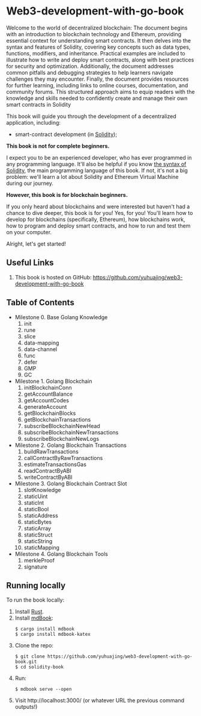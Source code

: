 #  Web3-development-with-go-book
Welcome to the world of decentralized blockchain: The document begins with an introduction to blockchain technology and Ethereum, providing essential context for understanding smart contracts. It then delves into the syntax and features of Solidity, covering key concepts such as data types, functions, modifiers, and inheritance. Practical examples are included to illustrate how to write and deploy smart contracts, along with best practices for security and optimization. Additionally, the document addresses common pitfalls and debugging strategies to help learners navigate challenges they may encounter. Finally, the document provides resources for further learning, including links to online courses, documentation, and community forums. This structured approach aims to equip readers with the knowledge and skills needed to confidently create and manage their own smart contracts in Solidity

This book will guide you through the development of a decentralized application, including:
- smart-contract development (in [Solidity](https://docs.soliditylang.org/en/latest/index.html));

**This book is not for complete beginners.**

I expect you to be an experienced developer, who has ever programmed in any programming language. It'll also be helpful if you know [the syntax of Solidity](https://docs.soliditylang.org/en/v0.8.17/introduction-to-smart-contracts.html), the main programming language of this book. If not, it's not a big problem: we'll learn a lot about Solidity and Ethereum Virtual Machine during our journey.

**However, this book is for blockchain beginners.**

If you only heard about blockchains and were interested but haven't had a chance to dive deeper, this book is for you!  Yes, for you! You'll learn how to develop for blockchains (specifically, Ethereum), how blockchains work, how to program and deploy smart contracts, and how to run and test them on your computer.

Alright, let's get started!

## Useful Links
1. This book is hosted on GitHub: <https://github.com/yuhuajing/web3-development-with-go-book>

## Table of Contents
- Milestone 0. Base Golang Knowledge
  1. init
  2. rune
  3. slice
  4. data-mapping
  5. data-channel
  6. func
  7. defer
  8. GMP
  9. GC
- Milestone 1. Golang Blockchain
  1. initBlockchainConn
  2. getAccountBalance
  3. getAccountCodes
  4. generateAccount
  5. getBlockchainBlocks
  6. getBlockchainTransactions
  7. subscribeBlockchainNewHead
  8. subscribeBlockchainNewTransactions
  9. subscribeBlockchainNewLogs
- Milestone 2. Golang Blockchain Transactions
  1. buildRawTransactions
  2. callContractByRawTransactions
  3. estimateTransactionsGas
  4. readContractByABI
  5. writeContractByABI
- Milestone 3. Golang Blockchain Contract Slot
  1. slotKnowledge
  2. staticUint
  3. staticInt
  4. staticBool
  5. staticAddress
  6. staticBytes
  7. staticArray
  8. staticStruct
  9. staticString
  10. staticMapping
- Milestone 4. Golang Blockchain Tools
  1. merkleProof
  2. signature

## Running locally

To run the book locally:
1. Install [Rust](https://www.rust-lang.org/).
1. Install [mdBook](https://github.com/rust-lang/mdBook):
    ```shell
    $ cargo install mdbook
    $ cargo install mdbook-katex
    ```
1. Clone the repo:
    ```shell
    $ git clone https://github.com/yuhuajing/web3-development-with-go-book.git
    $ cd solidity-book
    ```
1. Run:
    ```shell
    $ mdbook serve --open
    ```
1. Visit http://localhost:3000/ (or whatever URL the previous command outputs!)
